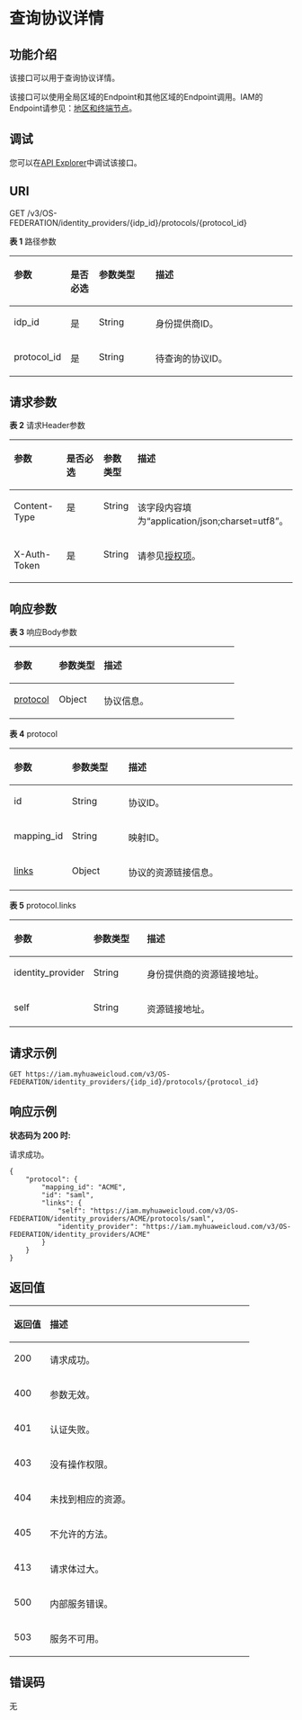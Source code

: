 # 查询协议详情<a name="iam_13_0403"></a>

## 功能介绍<a name="zh-cn_topic_0224276929_section107252040134919"></a>

该接口可以用于查询协议详情。

该接口可以使用全局区域的Endpoint和其他区域的Endpoint调用。IAM的Endpoint请参见：[地区和终端节点](https://developer.huaweicloud.com/endpoint?IAM)。

## 调试<a name="section1244141618154"></a>

您可以在[API Explorer](https://apiexplorer.developer.huaweicloud.com/apiexplorer/doc?product=IAM&api=KeystoneShowProtocol)中调试该接口。

## URI<a name="zh-cn_topic_0224276929_section472514074916"></a>

GET /v3/OS-FEDERATION/identity\_providers/\{idp\_id\}/protocols/\{protocol\_id\}

**表 1**  路径参数

<a name="zh-cn_topic_0224276929_table17271640194917"></a>
<table><thead align="left"><tr id="zh-cn_topic_0224276929_row1872613400493"><th class="cellrowborder" valign="top" width="20%" id="mcps1.2.5.1.1"><p id="zh-cn_topic_0224276929_p8727114064911"><a name="zh-cn_topic_0224276929_p8727114064911"></a><a name="zh-cn_topic_0224276929_p8727114064911"></a>参数</p>
</th>
<th class="cellrowborder" valign="top" width="10%" id="mcps1.2.5.1.2"><p id="zh-cn_topic_0224276929_p187272040184918"><a name="zh-cn_topic_0224276929_p187272040184918"></a><a name="zh-cn_topic_0224276929_p187272040184918"></a>是否必选</p>
</th>
<th class="cellrowborder" valign="top" width="20%" id="mcps1.2.5.1.3"><p id="zh-cn_topic_0224276929_p17727144018497"><a name="zh-cn_topic_0224276929_p17727144018497"></a><a name="zh-cn_topic_0224276929_p17727144018497"></a>参数类型</p>
</th>
<th class="cellrowborder" valign="top" width="50%" id="mcps1.2.5.1.4"><p id="zh-cn_topic_0224276929_p2728164014490"><a name="zh-cn_topic_0224276929_p2728164014490"></a><a name="zh-cn_topic_0224276929_p2728164014490"></a>描述</p>
</th>
</tr>
</thead>
<tbody><tr id="zh-cn_topic_0224276929_row4726194014915"><td class="cellrowborder" valign="top" width="20%" headers="mcps1.2.5.1.1 "><p id="zh-cn_topic_0224276929_p7728740194911"><a name="zh-cn_topic_0224276929_p7728740194911"></a><a name="zh-cn_topic_0224276929_p7728740194911"></a>idp_id</p>
</td>
<td class="cellrowborder" valign="top" width="10%" headers="mcps1.2.5.1.2 "><p id="zh-cn_topic_0224276929_p14728104012490"><a name="zh-cn_topic_0224276929_p14728104012490"></a><a name="zh-cn_topic_0224276929_p14728104012490"></a>是</p>
</td>
<td class="cellrowborder" valign="top" width="20%" headers="mcps1.2.5.1.3 "><p id="zh-cn_topic_0224276929_p177281740104917"><a name="zh-cn_topic_0224276929_p177281740104917"></a><a name="zh-cn_topic_0224276929_p177281740104917"></a>String</p>
</td>
<td class="cellrowborder" valign="top" width="50%" headers="mcps1.2.5.1.4 "><p id="zh-cn_topic_0224276929_p147298409492"><a name="zh-cn_topic_0224276929_p147298409492"></a><a name="zh-cn_topic_0224276929_p147298409492"></a>身份提供商ID。</p>
</td>
</tr>
<tr id="zh-cn_topic_0224276929_row15726640124911"><td class="cellrowborder" valign="top" width="20%" headers="mcps1.2.5.1.1 "><p id="zh-cn_topic_0224276929_p07291040134912"><a name="zh-cn_topic_0224276929_p07291040134912"></a><a name="zh-cn_topic_0224276929_p07291040134912"></a>protocol_id</p>
</td>
<td class="cellrowborder" valign="top" width="10%" headers="mcps1.2.5.1.2 "><p id="zh-cn_topic_0224276929_p872917405495"><a name="zh-cn_topic_0224276929_p872917405495"></a><a name="zh-cn_topic_0224276929_p872917405495"></a>是</p>
</td>
<td class="cellrowborder" valign="top" width="20%" headers="mcps1.2.5.1.3 "><p id="zh-cn_topic_0224276929_p1729140124912"><a name="zh-cn_topic_0224276929_p1729140124912"></a><a name="zh-cn_topic_0224276929_p1729140124912"></a>String</p>
</td>
<td class="cellrowborder" valign="top" width="50%" headers="mcps1.2.5.1.4 "><p id="zh-cn_topic_0224276929_p57300409490"><a name="zh-cn_topic_0224276929_p57300409490"></a><a name="zh-cn_topic_0224276929_p57300409490"></a>待查询的协议ID。</p>
</td>
</tr>
</tbody>
</table>

## 请求参数<a name="zh-cn_topic_0224276929_section8730104084914"></a>

**表 2**  请求Header参数

<a name="zh-cn_topic_0224276929_HeaderParameter"></a>
<table><thead align="left"><tr id="zh-cn_topic_0224276929_row1673013401499"><th class="cellrowborder" valign="top" width="20%" id="mcps1.2.5.1.1"><p id="zh-cn_topic_0224276929_p6731740134912"><a name="zh-cn_topic_0224276929_p6731740134912"></a><a name="zh-cn_topic_0224276929_p6731740134912"></a>参数</p>
</th>
<th class="cellrowborder" valign="top" width="20%" id="mcps1.2.5.1.2"><p id="zh-cn_topic_0224276929_p14731124074911"><a name="zh-cn_topic_0224276929_p14731124074911"></a><a name="zh-cn_topic_0224276929_p14731124074911"></a>是否必选</p>
</th>
<th class="cellrowborder" valign="top" width="10%" id="mcps1.2.5.1.3"><p id="zh-cn_topic_0224276929_p4731204017499"><a name="zh-cn_topic_0224276929_p4731204017499"></a><a name="zh-cn_topic_0224276929_p4731204017499"></a>参数类型</p>
</th>
<th class="cellrowborder" valign="top" width="50%" id="mcps1.2.5.1.4"><p id="zh-cn_topic_0224276929_p373264094913"><a name="zh-cn_topic_0224276929_p373264094913"></a><a name="zh-cn_topic_0224276929_p373264094913"></a>描述</p>
</th>
</tr>
</thead>
<tbody><tr id="zh-cn_topic_0224276929_row4730164084911"><td class="cellrowborder" valign="top" width="20%" headers="mcps1.2.5.1.1 "><p id="zh-cn_topic_0224276929_p1273214011498"><a name="zh-cn_topic_0224276929_p1273214011498"></a><a name="zh-cn_topic_0224276929_p1273214011498"></a>Content-Type</p>
</td>
<td class="cellrowborder" valign="top" width="20%" headers="mcps1.2.5.1.2 "><p id="zh-cn_topic_0224276929_p19733124016490"><a name="zh-cn_topic_0224276929_p19733124016490"></a><a name="zh-cn_topic_0224276929_p19733124016490"></a>是</p>
</td>
<td class="cellrowborder" valign="top" width="10%" headers="mcps1.2.5.1.3 "><p id="zh-cn_topic_0224276929_p117331140114919"><a name="zh-cn_topic_0224276929_p117331140114919"></a><a name="zh-cn_topic_0224276929_p117331140114919"></a>String</p>
</td>
<td class="cellrowborder" valign="top" width="50%" headers="mcps1.2.5.1.4 "><p id="zh-cn_topic_0224276929_p373334015495"><a name="zh-cn_topic_0224276929_p373334015495"></a><a name="zh-cn_topic_0224276929_p373334015495"></a>该字段内容填为“application/json;charset=utf8”。</p>
</td>
</tr>
<tr id="zh-cn_topic_0224276929_row1173094012495"><td class="cellrowborder" valign="top" width="20%" headers="mcps1.2.5.1.1 "><p id="zh-cn_topic_0224276929_p177339404494"><a name="zh-cn_topic_0224276929_p177339404494"></a><a name="zh-cn_topic_0224276929_p177339404494"></a>X-Auth-Token</p>
</td>
<td class="cellrowborder" valign="top" width="20%" headers="mcps1.2.5.1.2 "><p id="zh-cn_topic_0224276929_p13733184094911"><a name="zh-cn_topic_0224276929_p13733184094911"></a><a name="zh-cn_topic_0224276929_p13733184094911"></a>是</p>
</td>
<td class="cellrowborder" valign="top" width="10%" headers="mcps1.2.5.1.3 "><p id="zh-cn_topic_0224276929_p1873404015496"><a name="zh-cn_topic_0224276929_p1873404015496"></a><a name="zh-cn_topic_0224276929_p1873404015496"></a>String</p>
</td>
<td class="cellrowborder" valign="top" width="50%" headers="mcps1.2.5.1.4 "><p id="zh-cn_topic_0224276929_p773454019495"><a name="zh-cn_topic_0224276929_p773454019495"></a><a name="zh-cn_topic_0224276929_p773454019495"></a>请参见<a href="授权项.md">授权项</a>。</p>
</td>
</tr>
</tbody>
</table>

## 响应参数<a name="zh-cn_topic_0224276929_section5734144024918"></a>

**表 3**  响应Body参数

<a name="zh-cn_topic_0224276929_responseParameter"></a>
<table><thead align="left"><tr id="zh-cn_topic_0224276929_row16735194010494"><th class="cellrowborder" valign="top" width="20%" id="mcps1.2.4.1.1"><p id="zh-cn_topic_0224276929_p173534084911"><a name="zh-cn_topic_0224276929_p173534084911"></a><a name="zh-cn_topic_0224276929_p173534084911"></a>参数</p>
</th>
<th class="cellrowborder" valign="top" width="20%" id="mcps1.2.4.1.2"><p id="zh-cn_topic_0224276929_p673544012495"><a name="zh-cn_topic_0224276929_p673544012495"></a><a name="zh-cn_topic_0224276929_p673544012495"></a>参数类型</p>
</th>
<th class="cellrowborder" valign="top" width="60%" id="mcps1.2.4.1.3"><p id="zh-cn_topic_0224276929_p973684074910"><a name="zh-cn_topic_0224276929_p973684074910"></a><a name="zh-cn_topic_0224276929_p973684074910"></a>描述</p>
</th>
</tr>
</thead>
<tbody><tr id="zh-cn_topic_0224276929_row18735164019490"><td class="cellrowborder" valign="top" width="20%" headers="mcps1.2.4.1.1 "><p id="zh-cn_topic_0224276929_p97364409492"><a name="zh-cn_topic_0224276929_p97364409492"></a><a name="zh-cn_topic_0224276929_p97364409492"></a><a href="#zh-cn_topic_0224276929_response_Rs1341ProtocolsArritem">protocol</a></p>
</td>
<td class="cellrowborder" valign="top" width="20%" headers="mcps1.2.4.1.2 "><p id="zh-cn_topic_0224276929_p27367408499"><a name="zh-cn_topic_0224276929_p27367408499"></a><a name="zh-cn_topic_0224276929_p27367408499"></a>Object</p>
</td>
<td class="cellrowborder" valign="top" width="60%" headers="mcps1.2.4.1.3 "><p id="zh-cn_topic_0224276929_p1173610403492"><a name="zh-cn_topic_0224276929_p1173610403492"></a><a name="zh-cn_topic_0224276929_p1173610403492"></a>协议信息。</p>
</td>
</tr>
</tbody>
</table>

**表 4**  protocol

<a name="zh-cn_topic_0224276929_response_Rs1341ProtocolsArritem"></a>
<table><thead align="left"><tr id="zh-cn_topic_0224276929_row18133622174914"><th class="cellrowborder" valign="top" width="20%" id="mcps1.2.4.1.1"><p id="zh-cn_topic_0224276929_p1913411221497"><a name="zh-cn_topic_0224276929_p1913411221497"></a><a name="zh-cn_topic_0224276929_p1913411221497"></a>参数</p>
</th>
<th class="cellrowborder" valign="top" width="20%" id="mcps1.2.4.1.2"><p id="zh-cn_topic_0224276929_p1013422284913"><a name="zh-cn_topic_0224276929_p1013422284913"></a><a name="zh-cn_topic_0224276929_p1013422284913"></a>参数类型</p>
</th>
<th class="cellrowborder" valign="top" width="60%" id="mcps1.2.4.1.3"><p id="zh-cn_topic_0224276929_p9134722154914"><a name="zh-cn_topic_0224276929_p9134722154914"></a><a name="zh-cn_topic_0224276929_p9134722154914"></a>描述</p>
</th>
</tr>
</thead>
<tbody><tr id="zh-cn_topic_0224276929_row1133102214490"><td class="cellrowborder" valign="top" width="20%" headers="mcps1.2.4.1.1 "><p id="zh-cn_topic_0224276929_p1513413224497"><a name="zh-cn_topic_0224276929_p1513413224497"></a><a name="zh-cn_topic_0224276929_p1513413224497"></a>id</p>
</td>
<td class="cellrowborder" valign="top" width="20%" headers="mcps1.2.4.1.2 "><p id="zh-cn_topic_0224276929_p1613513220497"><a name="zh-cn_topic_0224276929_p1613513220497"></a><a name="zh-cn_topic_0224276929_p1613513220497"></a>String</p>
</td>
<td class="cellrowborder" valign="top" width="60%" headers="mcps1.2.4.1.3 "><p id="zh-cn_topic_0224276929_p213502215498"><a name="zh-cn_topic_0224276929_p213502215498"></a><a name="zh-cn_topic_0224276929_p213502215498"></a>协议ID。</p>
</td>
</tr>
<tr id="zh-cn_topic_0224276929_row21333224498"><td class="cellrowborder" valign="top" width="20%" headers="mcps1.2.4.1.1 "><p id="zh-cn_topic_0224276929_p813582210494"><a name="zh-cn_topic_0224276929_p813582210494"></a><a name="zh-cn_topic_0224276929_p813582210494"></a>mapping_id</p>
</td>
<td class="cellrowborder" valign="top" width="20%" headers="mcps1.2.4.1.2 "><p id="zh-cn_topic_0224276929_p151354225498"><a name="zh-cn_topic_0224276929_p151354225498"></a><a name="zh-cn_topic_0224276929_p151354225498"></a>String</p>
</td>
<td class="cellrowborder" valign="top" width="60%" headers="mcps1.2.4.1.3 "><p id="zh-cn_topic_0224276929_p2135122294911"><a name="zh-cn_topic_0224276929_p2135122294911"></a><a name="zh-cn_topic_0224276929_p2135122294911"></a>映射ID。</p>
</td>
</tr>
<tr id="zh-cn_topic_0224276929_row1613342210497"><td class="cellrowborder" valign="top" width="20%" headers="mcps1.2.4.1.1 "><p id="zh-cn_topic_0224276929_p12136192234918"><a name="zh-cn_topic_0224276929_p12136192234918"></a><a name="zh-cn_topic_0224276929_p12136192234918"></a><a href="#zh-cn_topic_0224276929_response_Rs1341ProtocolsArritemLinks">links</a></p>
</td>
<td class="cellrowborder" valign="top" width="20%" headers="mcps1.2.4.1.2 "><p id="zh-cn_topic_0224276929_p2013682220493"><a name="zh-cn_topic_0224276929_p2013682220493"></a><a name="zh-cn_topic_0224276929_p2013682220493"></a>Object</p>
</td>
<td class="cellrowborder" valign="top" width="60%" headers="mcps1.2.4.1.3 "><p id="zh-cn_topic_0224276929_p6136222114915"><a name="zh-cn_topic_0224276929_p6136222114915"></a><a name="zh-cn_topic_0224276929_p6136222114915"></a>协议的资源链接信息。</p>
</td>
</tr>
</tbody>
</table>

**表 5**  protocol.links

<a name="zh-cn_topic_0224276929_response_Rs1341ProtocolsArritemLinks"></a>
<table><thead align="left"><tr id="zh-cn_topic_0224276929_row913762217493"><th class="cellrowborder" valign="top" width="20%" id="mcps1.2.4.1.1"><p id="zh-cn_topic_0224276929_p8137172264914"><a name="zh-cn_topic_0224276929_p8137172264914"></a><a name="zh-cn_topic_0224276929_p8137172264914"></a>参数</p>
</th>
<th class="cellrowborder" valign="top" width="20%" id="mcps1.2.4.1.2"><p id="zh-cn_topic_0224276929_p19138162215499"><a name="zh-cn_topic_0224276929_p19138162215499"></a><a name="zh-cn_topic_0224276929_p19138162215499"></a>参数类型</p>
</th>
<th class="cellrowborder" valign="top" width="60%" id="mcps1.2.4.1.3"><p id="zh-cn_topic_0224276929_p10138822144920"><a name="zh-cn_topic_0224276929_p10138822144920"></a><a name="zh-cn_topic_0224276929_p10138822144920"></a>描述</p>
</th>
</tr>
</thead>
<tbody><tr id="zh-cn_topic_0224276929_row913710227497"><td class="cellrowborder" valign="top" width="20%" headers="mcps1.2.4.1.1 "><p id="zh-cn_topic_0224276929_p171387229495"><a name="zh-cn_topic_0224276929_p171387229495"></a><a name="zh-cn_topic_0224276929_p171387229495"></a>identity_provider</p>
</td>
<td class="cellrowborder" valign="top" width="20%" headers="mcps1.2.4.1.2 "><p id="zh-cn_topic_0224276929_p18138192212493"><a name="zh-cn_topic_0224276929_p18138192212493"></a><a name="zh-cn_topic_0224276929_p18138192212493"></a>String</p>
</td>
<td class="cellrowborder" valign="top" width="60%" headers="mcps1.2.4.1.3 "><p id="zh-cn_topic_0224276929_p713962294910"><a name="zh-cn_topic_0224276929_p713962294910"></a><a name="zh-cn_topic_0224276929_p713962294910"></a>身份提供商的资源链接地址。</p>
</td>
</tr>
<tr id="zh-cn_topic_0224276929_row51371422124915"><td class="cellrowborder" valign="top" width="20%" headers="mcps1.2.4.1.1 "><p id="zh-cn_topic_0224276929_p513962234917"><a name="zh-cn_topic_0224276929_p513962234917"></a><a name="zh-cn_topic_0224276929_p513962234917"></a>self</p>
</td>
<td class="cellrowborder" valign="top" width="20%" headers="mcps1.2.4.1.2 "><p id="zh-cn_topic_0224276929_p21391022114911"><a name="zh-cn_topic_0224276929_p21391022114911"></a><a name="zh-cn_topic_0224276929_p21391022114911"></a>String</p>
</td>
<td class="cellrowborder" valign="top" width="60%" headers="mcps1.2.4.1.3 "><p id="zh-cn_topic_0224276929_p914017227496"><a name="zh-cn_topic_0224276929_p914017227496"></a><a name="zh-cn_topic_0224276929_p914017227496"></a>资源链接地址。</p>
</td>
</tr>
</tbody>
</table>

## 请求示例<a name="zh-cn_topic_0224276929_section1174334017495"></a>

```
GET https://iam.myhuaweicloud.com/v3/OS-FEDERATION/identity_providers/{idp_id}/protocols/{protocol_id}
```

## 响应示例<a name="zh-cn_topic_0224276929_section17744104024919"></a>

**状态码为 200 时:**

请求成功。

```
{
    "protocol": {
        "mapping_id": "ACME",
        "id": "saml",
        "links": {
            "self": "https://iam.myhuaweicloud.com/v3/OS-FEDERATION/identity_providers/ACME/protocols/saml",
            "identity_provider": "https://iam.myhuaweicloud.com/v3/OS-FEDERATION/identity_providers/ACME"
        }
    }
}
```

## 返回值<a name="zh-cn_topic_0224276929_section12746104034914"></a>

<a name="zh-cn_topic_0224276929_table4325"></a>
<table><thead align="left"><tr id="zh-cn_topic_0224276929_row0746640174910"><th class="cellrowborder" valign="top" width="15%" id="mcps1.1.3.1.1"><p id="zh-cn_topic_0224276929_p474724004916"><a name="zh-cn_topic_0224276929_p474724004916"></a><a name="zh-cn_topic_0224276929_p474724004916"></a>返回值</p>
</th>
<th class="cellrowborder" valign="top" width="85%" id="mcps1.1.3.1.2"><p id="zh-cn_topic_0224276929_p374718404499"><a name="zh-cn_topic_0224276929_p374718404499"></a><a name="zh-cn_topic_0224276929_p374718404499"></a>描述</p>
</th>
</tr>
</thead>
<tbody><tr id="zh-cn_topic_0224276929_row274734010495"><td class="cellrowborder" valign="top" width="15%" headers="mcps1.1.3.1.1 "><p id="zh-cn_topic_0224276929_p77473400497"><a name="zh-cn_topic_0224276929_p77473400497"></a><a name="zh-cn_topic_0224276929_p77473400497"></a>200</p>
</td>
<td class="cellrowborder" valign="top" width="85%" headers="mcps1.1.3.1.2 "><p id="zh-cn_topic_0224276929_p97481240184915"><a name="zh-cn_topic_0224276929_p97481240184915"></a><a name="zh-cn_topic_0224276929_p97481240184915"></a>请求成功。</p>
</td>
</tr>
<tr id="zh-cn_topic_0224276929_row1747194064913"><td class="cellrowborder" valign="top" width="15%" headers="mcps1.1.3.1.1 "><p id="zh-cn_topic_0224276929_p1474884014918"><a name="zh-cn_topic_0224276929_p1474884014918"></a><a name="zh-cn_topic_0224276929_p1474884014918"></a>400</p>
</td>
<td class="cellrowborder" valign="top" width="85%" headers="mcps1.1.3.1.2 "><p id="zh-cn_topic_0224276929_p1674924018495"><a name="zh-cn_topic_0224276929_p1674924018495"></a><a name="zh-cn_topic_0224276929_p1674924018495"></a>参数无效。</p>
</td>
</tr>
<tr id="zh-cn_topic_0224276929_row77475401495"><td class="cellrowborder" valign="top" width="15%" headers="mcps1.1.3.1.1 "><p id="zh-cn_topic_0224276929_p12749840144917"><a name="zh-cn_topic_0224276929_p12749840144917"></a><a name="zh-cn_topic_0224276929_p12749840144917"></a>401</p>
</td>
<td class="cellrowborder" valign="top" width="85%" headers="mcps1.1.3.1.2 "><p id="zh-cn_topic_0224276929_p2074964014915"><a name="zh-cn_topic_0224276929_p2074964014915"></a><a name="zh-cn_topic_0224276929_p2074964014915"></a>认证失败。</p>
</td>
</tr>
<tr id="zh-cn_topic_0224276929_row1474724014498"><td class="cellrowborder" valign="top" width="15%" headers="mcps1.1.3.1.1 "><p id="zh-cn_topic_0224276929_p7749840114917"><a name="zh-cn_topic_0224276929_p7749840114917"></a><a name="zh-cn_topic_0224276929_p7749840114917"></a>403</p>
</td>
<td class="cellrowborder" valign="top" width="85%" headers="mcps1.1.3.1.2 "><p id="zh-cn_topic_0224276929_p5749194074917"><a name="zh-cn_topic_0224276929_p5749194074917"></a><a name="zh-cn_topic_0224276929_p5749194074917"></a>没有操作权限。</p>
</td>
</tr>
<tr id="zh-cn_topic_0224276929_row1274764014490"><td class="cellrowborder" valign="top" width="15%" headers="mcps1.1.3.1.1 "><p id="zh-cn_topic_0224276929_p167506409491"><a name="zh-cn_topic_0224276929_p167506409491"></a><a name="zh-cn_topic_0224276929_p167506409491"></a>404</p>
</td>
<td class="cellrowborder" valign="top" width="85%" headers="mcps1.1.3.1.2 "><p id="zh-cn_topic_0224276929_p8750104034918"><a name="zh-cn_topic_0224276929_p8750104034918"></a><a name="zh-cn_topic_0224276929_p8750104034918"></a>未找到相应的资源。</p>
</td>
</tr>
<tr id="zh-cn_topic_0224276929_row107471040114914"><td class="cellrowborder" valign="top" width="15%" headers="mcps1.1.3.1.1 "><p id="zh-cn_topic_0224276929_p47501040194912"><a name="zh-cn_topic_0224276929_p47501040194912"></a><a name="zh-cn_topic_0224276929_p47501040194912"></a>405</p>
</td>
<td class="cellrowborder" valign="top" width="85%" headers="mcps1.1.3.1.2 "><p id="zh-cn_topic_0224276929_p1275014015497"><a name="zh-cn_topic_0224276929_p1275014015497"></a><a name="zh-cn_topic_0224276929_p1275014015497"></a>不允许的方法。</p>
</td>
</tr>
<tr id="zh-cn_topic_0224276929_row4747114015492"><td class="cellrowborder" valign="top" width="15%" headers="mcps1.1.3.1.1 "><p id="zh-cn_topic_0224276929_p875094024911"><a name="zh-cn_topic_0224276929_p875094024911"></a><a name="zh-cn_topic_0224276929_p875094024911"></a>413</p>
</td>
<td class="cellrowborder" valign="top" width="85%" headers="mcps1.1.3.1.2 "><p id="zh-cn_topic_0224276929_p10750154064911"><a name="zh-cn_topic_0224276929_p10750154064911"></a><a name="zh-cn_topic_0224276929_p10750154064911"></a>请求体过大。</p>
</td>
</tr>
<tr id="zh-cn_topic_0224276929_row77477404495"><td class="cellrowborder" valign="top" width="15%" headers="mcps1.1.3.1.1 "><p id="zh-cn_topic_0224276929_p1775164019494"><a name="zh-cn_topic_0224276929_p1775164019494"></a><a name="zh-cn_topic_0224276929_p1775164019494"></a>500</p>
</td>
<td class="cellrowborder" valign="top" width="85%" headers="mcps1.1.3.1.2 "><p id="zh-cn_topic_0224276929_p67514400499"><a name="zh-cn_topic_0224276929_p67514400499"></a><a name="zh-cn_topic_0224276929_p67514400499"></a>内部服务错误。</p>
</td>
</tr>
<tr id="zh-cn_topic_0224276929_row14747940154917"><td class="cellrowborder" valign="top" width="15%" headers="mcps1.1.3.1.1 "><p id="zh-cn_topic_0224276929_p167518403493"><a name="zh-cn_topic_0224276929_p167518403493"></a><a name="zh-cn_topic_0224276929_p167518403493"></a>503</p>
</td>
<td class="cellrowborder" valign="top" width="85%" headers="mcps1.1.3.1.2 "><p id="zh-cn_topic_0224276929_p17515402492"><a name="zh-cn_topic_0224276929_p17515402492"></a><a name="zh-cn_topic_0224276929_p17515402492"></a>服务不可用。</p>
</td>
</tr>
</tbody>
</table>

## 错误码<a name="zh-cn_topic_0224276929_section975116403495"></a>

无

